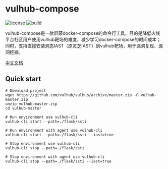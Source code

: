 # vulhub-compose
[![license](https://img.shields.io/github/license/huoxianclub/vulhub-compose.svg)](https://github.com/huoxianclub/vulhub-compose/blob/main/LICENSE)
[![build](https://github.com/huoxianclub/vulhub-compose/actions/workflows/python-publish.yml/badge.svg)](https://github.com/huoxianclub/vulhub-compose/actions/workflows/python-publish.yml)

vulhub-compose是一款屏蔽docker-compose的命令行工具，目的是降低火线平台社区用户使用vulhub靶场的难度，减少学习docker-compose的时间成本；同时，支持直接安装洞态IAST（原灵芝IAST）到vulhub靶场，用于漏洞复现、漏洞挖掘。

[中文文档](https://github.com/huoxianclub/vulhub-compose/blob/main/README.zh-ch.md)

## Quick start
```shell script
# Download project
wget https://github.com/vulhub/vulhub/archive/master.zip -O vulhub-master.zip
unzip vulhub-master.zip
cd vulhub-master

# Run environment use vulhub-cli
vulhub-cli start --path=./flask/ssti

# Run environment with agent use vulhub-cli
vulhub-cli start --path=./flask/ssti --iast=true

# Stop environment use vulhub-cli
vulhub-cli stop --path=./flask/ssti

# Stop environment with agent use vulhub-cli
vulhub-cli stop --path=./flask/ssti --iast=true
```


